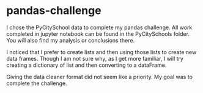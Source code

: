 # pandas-challenge

I chose the PyCitySchool data to complete my pandas challenge. All work completed in jupyter notebook can be found in the PyCitySchools folder. You will also find my analysis or conclusions there. 

I noticed that I prefer to  create lists and then using those lists to create new data frames. Though I am not sure why, as I get more familiar, I will try creating a dictionary of list and then converting to a dataFrame. 

Giving the data cleaner format did not seem like a priority. My goal was to complete the challenge. 

